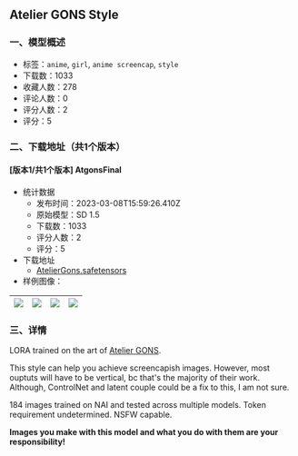 ## Atelier GONS Style
### 一、模型概述

- 标签：`anime`, `girl`, `anime screencap`, `style`
- 下载数：1033
- 收藏人数：278
- 评论人数：0
- 评分人数：2
- 评分：5

### 二、下载地址（共1个版本）

#### [版本1/共1个版本] AtgonsFinal

- 统计数据
  - 发布时间：2023-03-08T15:59:26.410Z
  - 原始模型：SD 1.5
  - 下载数：1033
  - 评分人数：2
  - 评分：5
- 下载地址
  - [AtelierGons.safetensors](https://civitai.com/api/download/models/20301)
- 样例图像：

| <img src="https://image.civitai.com/xG1nkqKTMzGDvpLrqFT7WA/75d96601-d142-4571-c02d-739149376600/width=450/214865.jpeg" /> | <img src="https://image.civitai.com/xG1nkqKTMzGDvpLrqFT7WA/8711a523-7ddb-4528-6413-4e98388d3800/width=450/214879.jpeg" /> | <img src="https://image.civitai.com/xG1nkqKTMzGDvpLrqFT7WA/a3620b74-849a-4e15-0be7-a1635e9e4a00/width=450/214874.jpeg" /> | <img src="https://image.civitai.com/xG1nkqKTMzGDvpLrqFT7WA/515b01a9-2916-42fd-43d4-b529fd074200/width=450/214877.jpeg" /> |
| ---- | ---- | ---- | ---- |


### 三、详情
<p>LORA trained on the art of <a target="_blank" rel="ugc" href="https://gelbooru.com/index.php?page=post&amp;s=list&amp;tags=atelier_gons">Atelier GONS</a>.</p><p>This style can help you achieve screencapish images. However, most ouptuts will have to be vertical, bc that's the majority of their work. Although, ControlNet and latent couple could be a fix to this, I am not sure.</p><p></p><p>184 images trained on NAI and tested across multiple models. Token requirement undetermined. NSFW capable.</p><p><strong>Images you make with this model and what you do with them are your responsibility!</strong></p>